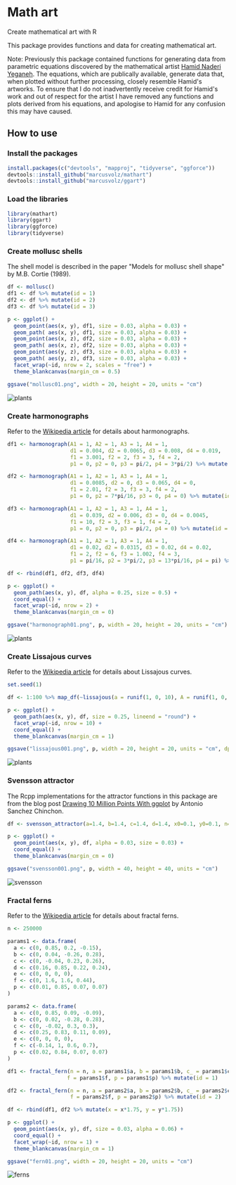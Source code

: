 # Math art

Create mathematical art with R

This package provides functions and data for creating mathematical art.

Note: Previously this package contained functions for generating data from parametric equations discovered by the mathematical artist [Hamid Naderi Yeganeh](https://mathematics.culturalspot.org/home). The equations, which are publically available, generate data that, when plotted without further processing, closely resemble Hamid's artworks. To ensure that I do not inadvertently receive credit for Hamid's work and out of respect for the artist I have removed any functions and plots derived from his equations, and apologise to Hamid for any confusion this may have caused.

## How to use

### Install the packages

```R
install.packages(c("devtools", "mapproj", "tidyverse", "ggforce"))
devtools::install_github("marcusvolz/mathart")
devtools::install_github("marcusvolz/ggart")
```

### Load the libraries

```R
library(mathart)
library(ggart)
library(ggforce)
library(tidyverse)
```

### Create mollusc shells

The shell model is described in the paper "Models for mollusc shell shape" by M.B. Cortie (1989).

```R
df <- mollusc()
df1 <- df %>% mutate(id = 1)
df2 <- df %>% mutate(id = 2)
df3 <- df %>% mutate(id = 3)

p <- ggplot() +
  geom_point(aes(x, y), df1, size = 0.03, alpha = 0.03) +
  geom_path( aes(x, y), df1, size = 0.03, alpha = 0.03) +
  geom_point(aes(x, z), df2, size = 0.03, alpha = 0.03) +
  geom_path( aes(x, z), df2, size = 0.03, alpha = 0.03) +
  geom_point(aes(y, z), df3, size = 0.03, alpha = 0.03) +
  geom_path( aes(y, z), df3, size = 0.03, alpha = 0.03) +
  facet_wrap(~id, nrow = 2, scales = "free") +
  theme_blankcanvas(margin_cm = 0.5)

ggsave("mollusc01.png", width = 20, height = 20, units = "cm")
```

![plants](https://github.com/marcusvolz/mathart/blob/master/plots/mollusc01.png "Mollusc shells")

### Create harmonographs

Refer to the [Wikipedia article](https://en.wikipedia.org/wiki/Harmonograph) for details about harmonographs.

```R
df1 <- harmonograph(A1 = 1, A2 = 1, A3 = 1, A4 = 1,
                    d1 = 0.004, d2 = 0.0065, d3 = 0.008, d4 = 0.019,
                    f1 = 3.001, f2 = 2, f3 = 3, f4 = 2,
                    p1 = 0, p2 = 0, p3 = pi/2, p4 = 3*pi/2) %>% mutate(id = 1)

df2 <- harmonograph(A1 = 1, A2 = 1, A3 = 1, A4 = 1,
                    d1 = 0.0085, d2 = 0, d3 = 0.065, d4 = 0,
                    f1 = 2.01, f2 = 3, f3 = 3, f4 = 2,
                    p1 = 0, p2 = 7*pi/16, p3 = 0, p4 = 0) %>% mutate(id = 2)

df3 <- harmonograph(A1 = 1, A2 = 1, A3 = 1, A4 = 1,
                    d1 = 0.039, d2 = 0.006, d3 = 0, d4 = 0.0045,
                    f1 = 10, f2 = 3, f3 = 1, f4 = 2,
                    p1 = 0, p2 = 0, p3 = pi/2, p4 = 0) %>% mutate(id = 3)

df4 <- harmonograph(A1 = 1, A2 = 1, A3 = 1, A4 = 1,
                    d1 = 0.02, d2 = 0.0315, d3 = 0.02, d4 = 0.02,
                    f1 = 2, f2 = 6, f3 = 1.002, f4 = 3,
                    p1 = pi/16, p2 = 3*pi/2, p3 = 13*pi/16, p4 = pi) %>% mutate(id = 4)

df <- rbind(df1, df2, df3, df4)

p <- ggplot() +
  geom_path(aes(x, y), df, alpha = 0.25, size = 0.5) +
  coord_equal() +
  facet_wrap(~id, nrow = 2) +
  theme_blankcanvas(margin_cm = 0)

ggsave("harmonograph01.png", p, width = 20, height = 20, units = "cm")
```

![plants](https://github.com/marcusvolz/mathart/blob/master/plots/harmonograph01.png "Harmonograph")
### Create Lissajous curves

Refer to the [Wikipedia article](https://en.wikipedia.org/wiki/Lissajous_curve) for details about Lissajous curves.

```R
set.seed(1)

df <- 1:100 %>% map_df(~lissajous(a = runif(1, 0, 10), A = runif(1, 0, 1)), .id = "id")

p <- ggplot() +
  geom_path(aes(x, y), df, size = 0.25, lineend = "round") +
  facet_wrap(~id, nrow = 10) +
  coord_equal() +
  theme_blankcanvas(margin_cm = 1)

ggsave("lissajous001.png", p, width = 20, height = 20, units = "cm", dpi = 300)
```

![plants](https://github.com/marcusvolz/mathart/blob/master/plots/lissajous01.png "Lissajous")

### Svensson attractor

The Rcpp implementations for the attractor functions in this package are from the blog post [Drawing 10 Million Points With ggplot](https://fronkonstin.com/2017/11/07/drawing-10-million-points-with-ggplot-clifford-attractors/) by Antonio Sanchez Chinchon.

```R
df <- svensson_attractor(a=1.4, b=1.4, c=1.4, d=1.4, x0=0.1, y0=0.1, n=10000000)

p <- ggplot() +
  geom_point(aes(x, y), df, alpha = 0.03, size = 0.03) +
  coord_equal() +
  theme_blankcanvas(margin_cm = 0)

ggsave("svensson001.png", p, width = 40, height = 40, units = "cm")

```

![svensson](https://github.com/marcusvolz/mathart/blob/master/plots/svensson001.png "Svensson")

### Fractal ferns

Refer to the [Wikipedia article](https://en.wikipedia.org/wiki/Barnsley_fern) for details about fractal ferns.

```R
n <- 250000

params1 <- data.frame(
  a <- c(0, 0.85, 0.2, -0.15),
  b <- c(0, 0.04, -0.26, 0.28),
  c <- c(0, -0.04, 0.23, 0.26),
  d <- c(0.16, 0.85, 0.22, 0.24),
  e <- c(0, 0, 0, 0),
  f <- c(0, 1.6, 1.6, 0.44),
  p <- c(0.01, 0.85, 0.07, 0.07)
)

params2 <- data.frame(
  a <- c(0, 0.85, 0.09, -0.09),
  b <- c(0, 0.02, -0.28, 0.28),
  c <- c(0, -0.02, 0.3, 0.3),
  d <- c(0.25, 0.83, 0.11, 0.09),
  e <- c(0, 0, 0, 0),
  f <- c(-0.14, 1, 0.6, 0.7),
  p <- c(0.02, 0.84, 0.07, 0.07)
)

df1 <- fractal_fern(n = n, a = params1$a, b = params1$b, c_ = params1$c, d = params1$d, e = params1$e,
                   f = params1$f, p = params1$p) %>% mutate(id = 1)

df2 <- fractal_fern(n = n, a = params2$a, b = params2$b, c_ = params2$c, d = params2$d, e = params2$e,
                    f = params2$f, p = params2$p) %>% mutate(id = 2)

df <- rbind(df1, df2 %>% mutate(x = x*1.75, y = y*1.75))

p <- ggplot() +
  geom_point(aes(x, y), df, size = 0.03, alpha = 0.06) +
  coord_equal() +
  facet_wrap(~id, nrow = 1) +
  theme_blankcanvas(margin_cm = 1)

ggsave("fern01.png", width = 20, height = 20, units = "cm")
```

![ferns](https://github.com/marcusvolz/mathart/blob/master/plots/fern01.png "Ferns")
